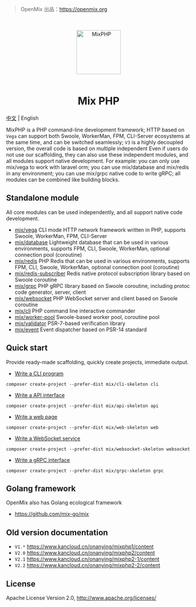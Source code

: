 > OpenMix 出品：https://openmix.org

<p align="center">
    <br>
    <br>
    <img src="https://openmix.org/static/image/logo_php.png" width="120" alt="MixPHP">
    <br>
    <br>
</p>

<h1 align="center">Mix PHP</h1>

[中文](README.md) | English

MixPHP is a PHP command-line development framework; HTTP based on `Vega` can support both Swoole, WorkerMan, FPM, CLI-Server ecosystems at the same time, and can be switched seamlessly; `V3` is a highly decoupled version, the overall code is based on multiple independent Even if users do not use our scaffolding, they can also use these independent modules, and all modules support native development. For example: you can only use mix/vega to work with laravel orm; you can use mix/database and mix/redis in any environment; you can use mix/grpc native code to write gRPC; all modules can be combined like building blocks.

## Standalone module

All core modules can be used independently, and all support native code development.

- [mix/vega](src/vega) CLI mode HTTP network framework written in PHP, supports Swoole, WorkerMan, FPM, CLI-Server
- [mix/database](src/database) Lightweight database that can be used in various environments, supports FPM, CLI, Swoole, WorkerMan, optional connection pool (coroutine)
- [mix/redis](src/redis) PHP Redis that can be used in various environments, supports FPM, CLI, Swoole, WorkerMan, optional connection pool (coroutine)
- [mix/redis-subscriber](src/redis-subscriber) Redis native protocol subscription library based on Swoole coroutine
- [mix/grpc](src/grpc) PHP gRPC library based on Swoole coroutine, including protoc code generator, server, client
- [mix/websocket](src/websocket) PHP WebSocket server and client based on Swoole coroutine
- [mix/cli](src/cli) PHP command line interactive commander
- [mix/worker-pool](src/worker-pool) Swoole-based worker pool, coroutine pool
- [mix/validator](src/validator) PSR-7-based verification library
- [mix/event](src/event) Event dispatcher based on PSR-14 standard

## Quick start

Provide ready-made scaffolding, quickly create projects, immediate output.

- [Write a CLI program](examples/cli-skeleton#readme)

```
composer create-project --prefer-dist mix/cli-skeleton cli
```

- [Write a API interface](examples/api-skeleton#readme)

```
composer create-project --prefer-dist mix/api-skeleton api
```

- [Write a web page](examples/web-skeleton#readme)

```
composer create-project --prefer-dist mix/web-skeleton web
```

- [Write a WebSocket service](examples/websocket-skeleton#readme)

```
composer create-project --prefer-dist mix/websocket-skeleton websocket
```

- [Write a gRPC interface](examples/grpc-skeleton#readme)

```
composer create-project --prefer-dist mix/grpc-skeleton grpc
```

## Golang framework

OpenMix also has Golang ecological framework

- https://github.com/mix-go/mix

## Old version documentation

- `V1.*` https://www.kancloud.cn/onanying/mixphp1/content
- `V2.0` https://www.kancloud.cn/onanying/mixphp2/content
- `V2.1` https://www.kancloud.cn/onanying/mixphp2-1/content
- `V2.2` https://www.kancloud.cn/onanying/mixphp2-2/content

## License

Apache License Version 2.0, http://www.apache.org/licenses/
